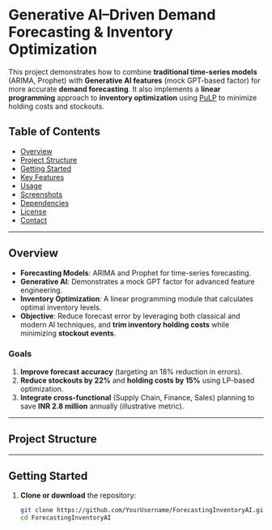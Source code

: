 # Generative AI–Driven Demand Forecasting & Inventory Optimization

This project demonstrates how to combine **traditional time-series models** (ARIMA, Prophet) with **Generative AI features** (mock GPT-based factor) for more accurate **demand forecasting**. It also implements a **linear programming** approach to **inventory optimization** using [PuLP](https://coin-or.github.io/pulp/) to minimize holding costs and stockouts.

## Table of Contents

- [Overview](#overview)
- [Project Structure](#project-structure)
- [Getting Started](#getting-started)
- [Key Features](#key-features)
- [Usage](#usage)
- [Screenshots](#screenshots)
- [Dependencies](#dependencies)
- [License](#license)
- [Contact](#contact)

---

## Overview

- **Forecasting Models**: ARIMA and Prophet for time-series forecasting.
- **Generative AI**: Demonstrates a mock GPT factor for advanced feature engineering.
- **Inventory Optimization**: A linear programming module that calculates optimal inventory levels.
- **Objective**: Reduce forecast error by leveraging both classical and modern AI techniques, and **trim inventory holding costs** while minimizing **stockout events**.

### Goals

1. **Improve forecast accuracy** (targeting an 18% reduction in errors).
2. **Reduce stockouts by 22%** and **holding costs by 15%** using LP-based optimization.
3. **Integrate cross-functional** (Supply Chain, Finance, Sales) planning to save **INR 2.8 million** annually (illustrative metric).

---

## Project Structure


---

## Getting Started

1. **Clone or download** the repository:
   ```bash
   git clone https://github.com/YourUsername/ForecastingInventoryAI.git
   cd ForecastingInventoryAI


   



